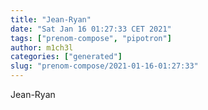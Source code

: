```yaml
---
title: "Jean-Ryan"
date: "Sat Jan 16 01:27:33 CET 2021"
tags: ["prenom-compose", "pipotron"]
author: m1ch3l
categories: ["generated"]
slug: "prenom-compose/2021-01-16-01:27:33"
---
```


Jean-Ryan
